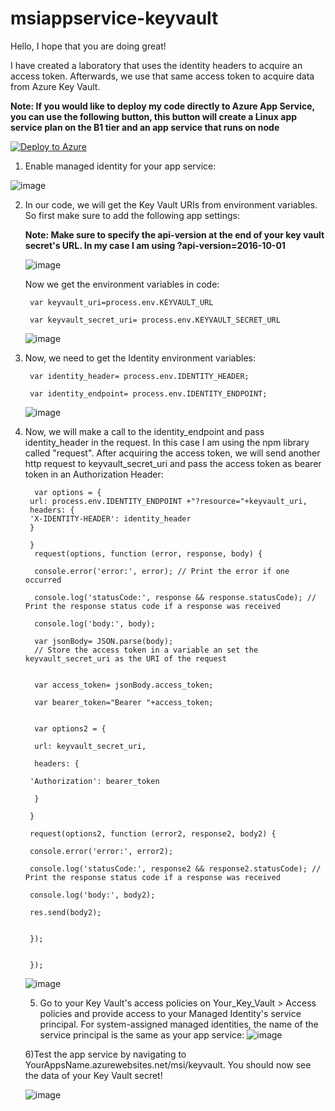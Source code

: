 # msiappservice-keyvault
Hello, I hope that you are doing great!

I have created a laboratory that uses the identity headers to acquire an access token. Afterwards, we use that same access token to acquire data from Azure Key Vault.

**Note: If you would like to deploy my code directly to Azure App Service, you can use the following button, this button will create a Linux app service plan on the B1 tier and an app service that runs on node**
  
[![Deploy to Azure](https://aka.ms/deploytoazurebutton)](https://portal.azure.com/#create/Microsoft.Template/uri/https%3A%2F%2Fraw.githubusercontent.com%2FLuisRivera-Tek%2Fmsiappservice-keyvault%2Fmsi-keyvault%2Ftemplate.json)




1) Enable managed identity for your app service:


  ![image](https://user-images.githubusercontent.com/77988455/121253319-349f3300-c866-11eb-807d-275739d41807.png)
  


2) In our code, we will get the Key Vault URIs from environment variables. So first make sure to add the following app settings:

    **Note: Make sure to specify the api-version at the end of your key vault secret's URL. In my case I am using ?api-version=2016-10-01**
    
    ![image](https://user-images.githubusercontent.com/77988455/121289348-03dcef00-c8a2-11eb-86c0-52d1bfeed69b.png)

    Now we get the environment variables in code:
  
        var keyvault_uri=process.env.KEYVAULT_URL

        var keyvault_secret_uri= process.env.KEYVAULT_SECRET_URL

    ![image](https://user-images.githubusercontent.com/77988455/121266832-7042f880-c878-11eb-8bc0-36d4dd01468c.png)

3) Now, we need to get the Identity environment variables:

        var identity_header= process.env.IDENTITY_HEADER;

        var identity_endpoint= process.env.IDENTITY_ENDPOINT;

     ![image](https://user-images.githubusercontent.com/77988455/121253467-60bab400-c866-11eb-9fe3-fbe16a72d172.png)

4) Now, we will make a call to the identity_endpoint and pass identity_header in the request. In this case I am using the npm library called "request".
   After acquiring the access token, we will send another http request to keyvault_secret_uri and pass the access token as bearer token in an Authorization Header:
   
         var options = {
        url: process.env.IDENTITY_ENDPOINT +"?resource="+keyvault_uri,
        headers: {
        'X-IDENTITY-HEADER': identity_header
        }
  
        }
         request(options, function (error, response, body) {
         
         console.error('error:', error); // Print the error if one occurred
         
         console.log('statusCode:', response && response.statusCode); // Print the response status code if a response was received
         
         console.log('body:', body); 
         
         var jsonBody= JSON.parse(body);
         // Store the access token in a variable an set the keyvault_secret_uri as the URI of the request
         
        
         var access_token= jsonBody.access_token;
         
         var bearer_token="Bearer "+access_token;
         
        
         var options2 = {
         
         url: keyvault_secret_uri,
         
         headers: {
         
        'Authorization': bearer_token
        
         }
         
        }
        
        request(options2, function (error2, response2, body2) {
        
        console.error('error:', error2); 
        
        console.log('statusCode:', response2 && response2.statusCode); // Print the response status code if a response was received
        
        console.log('body:', body2); 
        
        res.send(body2);
        
      
        });
    
    
        });
    
   
      ![image](https://user-images.githubusercontent.com/77988455/121255100-4255b800-c868-11eb-8923-a3750a8069cd.png)
     
     
   5) Go to your Key Vault's access policies on Your_Key_Vault > Access policies and provide access to your Managed Identity's service principal. For system-assigned managed           identities, the name of the service principal is the same as your app service:
            ![image](https://user-images.githubusercontent.com/77988455/121255721-fbb48d80-c868-11eb-8c39-518551189a0a.png)
            
   6)Test the app service by navigating to YourAppsName.azurewebsites.net/msi/keyvault. You should now see the data of your Key Vault secret!
   

      ![image](https://user-images.githubusercontent.com/77988455/121264467-65866480-c874-11eb-8c70-fee4fdad8e28.png)










